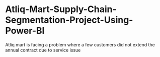 # Atliq-Mart-Supply-Chain-Segmentation-Project-Using-Power-BI
Atliq mart is facing a problem where a few customers did not extend the annual contract due to service issue
